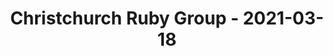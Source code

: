 ---
layout: post
title: Christchurch Ruby Group - 2021-03-18
datetime: '2021-03-18T02:00:00-04:00'
name: Christchurch Ruby Group
external_url: https://www.meetup.com/Christchurch-Ruby-Group/events/276801458/
online_event: false
year_month: 2021-03
---